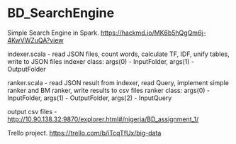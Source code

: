 # BD_SearchEngine

Simple Search Engine in Spark. https://hackmd.io/MK6b5hQgQm6j-4KwVWZuQA?view

indexer.scala  -  read JSON files, count words, calculate TF, IDF, unify tables, write to JSON files
indexer class: args(0) - InputFolder, args(1) - OutputFolder 

ranker.scala  -  read JSON result from indexer, read Query, implement simple ranker and BM ranker, write results to csv files
ranker class: args(0) - InputFolder, args(1) - OutputFolder, args(2) - InputQuery

output csv files - http://10.90.138.32:9870/explorer.html#/nigeria/BD_assignment_1/

Trello project. https://trello.com/b/iTcqTfUx/big-data
